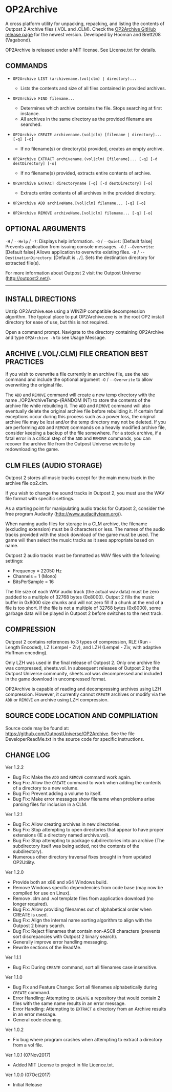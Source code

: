# OP2Archive

A cross platform utility for unpacking, repacking, and listing the contents of Outpost 2 Archive files (.VOL and .CLM). Check the [OP2Archive GitHub release page](https://github.com/OutpostUniverse/OP2Archive/releases) for the newest version. Developed by Hooman and Brett208 (Vagabond).

OP2Archive is released under a MIT license. See License.txt for details.

## COMMANDS
  * `OP2Archive LIST (archivename.(vol|clm) | directory)...`
    * Lists the contents and size of all files contained in provided archives.

  * `OP2Archive FIND filename...`
    * Determines which archive contains the file. Stops searching at first instance.
    * All archives in the same directory as the provided filename are searched.

  * `OP2Archive CREATE archivename.(vol|clm) [filename | directory]... [-q] [-o]`
    * If no filename(s) or directory(s) provided, creates an empty archive.

  * `OP2Archive EXTRACT archivename.(vol|clm) [filename]... [-q] [-d destDirectory] [-o]`
    * If no filename(s) provided, extracts entire contents of archive.

  * `OP2Archive EXTRACT directoryname [-q] [-d destDirectory] [-o]`
    * Extracts entire contents of all archives in the provided directory.

  * `OP2Archive ADD archiveName.[vol|clm] filename... [-q] [-o]`

  * `OP2Archive REMOVE archiveName.[vol|clm] filename... [-q] [-o]`

## OPTIONAL ARGUMENTS
  `-H` / `--Help` / `-?`: Displays help information.
  `-Q` / `--Quiet`: [Default false] Prevents application from issuing console messages.
  `-O` / `--Overwrite`: [Default false] Allows application to overwrite existing files.
  `-D` / `--DestinationDirectory`: [Default is `./`]. Sets the destination directory for extracted file(s).

For more information about Outpost 2 visit the Outpost Universe (http://outpost2.net/).


----


## INSTALL DIRECTIONS

Unzip OP2Archive.exe using a WINZIP compatible decompression algorithm. The typical place to put OP2Archive.exe is in the root OP2 install directory for ease of use, but this is not required.

Open a command prompt. Navigate to the directory containing OP2Archive and type `OP2Archive -h` to see Usage Message.


## ARCHIVE (.VOL/.CLM) FILE CREATION BEST PRACTICES

If you wish to overwrite a file currently in an archive file, use the `ADD` command and include the optional argument `-O` / `--Overwrite` to allow overwriting the original file.

The `ADD` and `REMOVE` command will create a new temp directory with the name ./OP2ArchiveTemp-(RANDOM INT) to store the contents of the archive file while rebuilding it. The `ADD` and `REMOVE` command will also eventually delete the original archive file before rebuilding it. If certain fatal exceptions occur during this process such as a power loss, the original archive file may be lost and/or the temp directory may not be deleted. If you are performing `ADD` and `REMOVE` commands on a heavily modified archive file, consider keeping a backup of the file somewhere. For a stock archive, if a fatal error in a critical step of the `ADD` and `REMOVE` commands, you can recover the archive file from the Outpost Universe website by redownloading the game.


## CLM FILES (AUDIO STORAGE)

Outpost 2 stores all music tracks except for the main menu track in the archive file op2.clm.

If you wish to change the sound tracks in Outpost 2, you must use the WAV file format with specific settings.

As a starting point for manipulating audio tracks for Outpost 2, consider the free program Audacity (http://www.audacityteam.org/). 

When naming audio files for storage in a CLM archive, the filename (excluding extension) must be 8 characters or less. The names of the audio tracks provided with the stock download of the game must be used. The game will then select the music tracks as it sees appropriate based on name.

Outpost 2 audio tracks must be formatted as WAV files with the following settings: 
 * Frequency = 22050 Hz
 * Channels = 1 (Mono)
 * BitsPerSample = 16

The file size of each WAV audio track (the actual wav data) must be zero padded to a multiple of 32768 bytes (0x8000). Output 2 fills the music buffer in 0x8000 size chunks and will not zero fill if a chunk at the end of a file is too short. If the file is not a multiple of 32768 bytes (0x8000), some garbage data will be played in Outpost 2 before switches to the next track.


## COMPRESSION

Outpost 2 contains references to 3 types of compression, RLE (Run - Length Encoded), LZ (Lempel - Ziv), and LZH (Lempel - Ziv, with adaptive Huffman encoding). 

Only LZH was used in the final release of Outpost 2. Only one archive file was compressed, sheets.vol. In subsequent releases of Outpost 2 by the Outpost Universe community, sheets.vol was decompressed and included in the game download in uncompressed format.

OP2Archive is capable of reading and decompressing archives using LZH compression. However, it currently cannot `CREATE` archives or modify via the `ADD` or `REMOVE` an archive using LZH compression.


## SOURCE CODE LOCATION AND COMPILIATION

Source code may be found at: https://github.com/OutpostUniverse/OP2Archive. See the file DeveloperReadMe.txt in the source code for specific instructions.


## CHANGE LOG

Ver 1.2.2
 * Bug Fix: Make the `ADD` and `REMOVE` command work again.
 * Bug Fix: Allow the `CREATE` command to work when adding the contents of a directory to a new volume.
 * Bug Fix: Prevent adding a volume to itself.
 * Bug Fix: Make error messages show filename when problems arise parsing files for inclusion in a CLM.

Ver 1.2.1
 * Bug Fix: Allow creating archives in new directories.
 * Bug Fix: Stop attempting to open directories that appear to have proper extensions (IE a directory named archive.vol).
 * Bug Fix: Stop attempting to package subdirectories into an archive (The subdirectory itself was being added, not the contents of the subdirectory).
 * Numerous other directory traversal fixes brought in from updated OP2Utility.

Ver 1.2.0
 * Provide both an x86 and x64 Windows build.
 * Remove Windows specific dependencies from code base (may now be compiled for use on Linux).
 * Remove .clm and .vol template files from application download (no longer required).
 * Bug Fix: Allow providing filenames out of alphabetical order when CREATE is used.
 * Bug Fix: Align the internal name sorting algorithm to align with the Outpost 2 binary search.
 * Bug Fix: Reject filenames that contain non-ASCII characters (prevents sort discrepancies with Outpost 2 binary search).
 * Generally improve error handling messaging.
 * Rewrite sections of the ReadMe.

Ver 1.1.1
 * Bug Fix: During `CREATE` command, sort all filenames case insensitive.

Ver 1.1.0
 * Bug Fix and Feature Change: Sort all filenames alphabetically during `CREATE` command.
 * Error Handling: Attempting to `CREATE` a repository that would contain 2 files with the same name results in an error message.
 * Error Handling: Attempting to `EXTRACT` a directory from an Archive results in an error message.
 * General code cleaning.

Ver 1.0.2
 * Fix bug where program crashes when attempting to extract a directory from a vol file.

Ver 1.0.1 (07Nov2017)
 * Added MIT License to project in file Licence.txt.

Ver 1.0.0 (07Oct2017)
 * Initial Release
